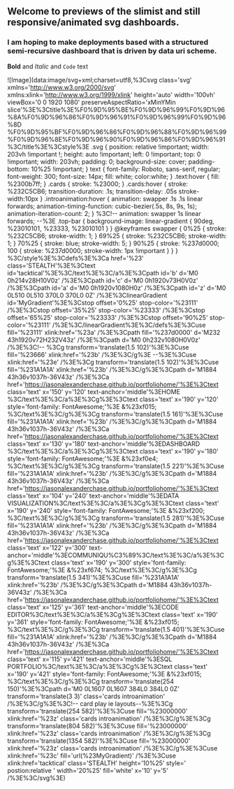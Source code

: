 ## Welcome to previews of the slimist and still responsive/animated svg dashboards. 

### I am hoping to make deployments based with a structured semi-recursive dashboard that is driven by data uri scheme.

**Bold** and _Italic_ and `Code` text

![Image](data:image/svg+xml;charset=utf8,%3Csvg class=&apos;svg&apos; xmlns=&apos;http://www.w3.org/2000/svg&apos; xmlns:xlink=&apos;http://www.w3.org/1999/xlink&apos; height=&apos;auto&apos; width=&apos;100vh&apos; viewBox='0 0 1920 1080' preserveAspectRatio='xMinYMin slice'%3E%3Ctitle%3E%F0%9D%95%BE%F0%9D%96%99%F0%9D%96%8A%F0%9D%96%86%F0%9D%96%91%F0%9D%96%99%F0%9D%96%8D %F0%9D%95%BF%F0%9D%96%86%F0%9D%96%88%F0%9D%96%99%F0%9D%96%8E%F0%9D%96%90%F0%9D%96%86%F0%9D%96%91%3C/title%3E%3Cstyle%3E .svg { position: relative !important; width: 203vh !important !; height: auto !important; left: 0 !important; top: 0 !important; width: 203vh; padding: 0; background-size: cover; padding-bottom: 10%25 !important; } text { font-family: Roboto, sans-serif, regular; font-weight: 300; font-size: 14px; fill: white; color:white; } .text:hover { fill: %2300b7ff; } .cards { stroke: %23000; } .cards:hover { stroke: %232C5CB6; transition-duration: .1s; transition-delay: .05s stroke-width:10px } .introanimation:hover { animation: swapper .1s .1s linear forwards; animation-timing-function: cubic-bezier(.5s, 8s, 9s, 1s); animation-iteration-count: 2; } %3C!-- animation: swapper 1s linear forwards; --%3E .top-bar { background-image: linear-gradient { 90deg, %23010101, %23333, %23010101 } } @keyframes swapper { 0%25 { stroke: %232C5CB6; stroke-width: 1; } 69%25 { stroke: %232C5CB6; stroke-width: 1; } 70%25 { stroke: blue; stroke-width: 5; } 90%25 { stroke: %237d0000; 100 { stroke: %237d0000; stroke-width: 1px !important } } } %3C/style%3E%3Cdefs%3E%3Ca href='%23' class='STEALTH'%3E%3Ctext id='tacktical'%3E%3C/text%3E%3C/a%3E%3Cpath id='b' d='M0 0h214v28H10V0z' /%3E%3Cpath id='c' d='M0 0h1920v73H0V0z' /%3E%3Cpath id='a' d='M0 0h1920v1080H0z' /%3E%3Cpath id='z' d='M0 0L510 0L510 370L0 370L0 0Z' /%3E%3ClinearGradient id='MyGradient'%3E%3Cstop offset='0%25' stop-color='%23111' /%3E%3Cstop offset='35%25' stop-color='%23333' /%3E%3Cstop offset='65%25' stop-color='%23333' /%3E%3Cstop offset='90%25' stop-color='%23111' /%3E%3C/linearGradient%3E%3C/defs%3E%3Cuse fill='%23111' xlink:href='%23a' /%3E%3Cpath fill='%237d0000' d='M232 43h1920v72H232V43z' /%3E%3Cpath d='M0 0h232v1080H0V0z' /%3E%3C!-- %3Cg transform='translate(1.5 102)'%3E%3Cuse fill='%23666' xlink:href='%23b' /%3E%3C/g%3E --%3E%3Cuse xlink:href='%23e' /%3E%3Cg transform='translate(1.5 102)'%3E%3Cuse fill='%231A1A1A' xlink:href='%23b' /%3E%3C/g%3E%3Cpath d='M1884 43h36v1037h-36V43z' /%3E%3Ca href='https://jasonalexanderchase.github.io/portfoliohome/'%3E%3Ctext class='text' x='150' y='120' text-anchor='middle'%3EHOME %3C/text%3E%3C/a%3E%3Cg%3E%3Ctext class='text' x='190' y='120' style='font-family: FontAwesome;'%3E &%23xf015; %3C/text%3E%3C/g%3E%3Cg transform='translate(1.5 161)'%3E%3Cuse fill='%231A1A1A' xlink:href='%23b' /%3E%3C/g%3E%3Cpath d='M1884 43h36v1037h-36V43z' /%3E%3Ca href='https://jasonalexanderchase.github.io/portfoliohome/'%3E%3Ctext class='text' x='130' y='180' text-anchor='middle'%3EDASHBOARD %3C/text%3E%3C/a%3E%3Cg%3E%3Ctext class='text' x='190' y='180' style='font-family: FontAwesome;'%3E &%23xf0e4; %3C/text%3E%3C/g%3E%3Cg transform='translate(1.5 221)'%3E%3Cuse fill='%231A1A1A' xlink:href='%23b' /%3E%3C/g%3E%3Cpath d='M1884 43h36v1037h-36V43z' /%3E%3Ca href='https://jasonalexanderchase.github.io/portfoliohome/'%3E%3Ctext class='text' x='104' y='240' text-anchor='middle'%3EDATA VISUALIZATION%3C/text%3E%3C/a%3E%3Cg%3E%3Ctext class='text' x='190' y='240' style='font-family: FontAwesome;'%3E &%23xf200; %3C/text%3E%3C/g%3E%3Cg transform='translate(1.5 281)'%3E%3Cuse fill='%231A1A1A' xlink:href='%23b' /%3E%3C/g%3E%3Cpath d='M1884 43h36v1037h-36V43z' /%3E%3Ca href='https://jasonalexanderchase.github.io/portfoliohome/'%3E%3Ctext class='text' x='122' y='300' text-anchor='middle'%3ECOMMUNIQU%C3%89%3C/text%3E%3C/a%3E%3Cg%3E%3Ctext class='text' x='190' y='300' style='font-family: FontAwesome;'%3E &%23xf674; %3C/text%3E%3C/g%3E%3Cg transform='translate(1.5 341)'%3E%3Cuse fill='%231A1A1A' xlink:href='%23b' /%3E%3C/g%3E%3Cpath d='M1884 43h36v1037h-36V43z' /%3E%3Ca href='https://jasonalexanderchase.github.io/portfoliohome/'%3E%3Ctext class='text' x='125' y='361' text-anchor='middle'%3ECODE EDITOR%3C/text%3E%3C/a%3E%3Cg%3E%3Ctext class='text' x='190' y='361' style='font-family: FontAwesome;'%3E &%23xf015; %3C/text%3E%3C/g%3E%3Cg transform='translate(1.5 401)'%3E%3Cuse fill='%231A1A1A' xlink:href='%23b' /%3E%3C/g%3E%3Cpath d='M1884 43h36v1037h-36V43z' /%3E%3Ca href='https://jasonalexanderchase.github.io/portfoliohome/'%3E%3Ctext class='text' x='115' y='421' text-anchor='middle'%3ESQL PORTFOLIO%3C/text%3E%3C/a%3E%3Cg%3E%3Ctext class='text' x='190' y='421' style='font-family: FontAwesome;'%3E &%23xf015; %3C/text%3E%3C/g%3E%3Cg transform='translate(254 150)'%3E%3Cpath d='M0 0L1607 0L1607 384L0 384L0 0Z' transform='translate(3 3)' class='cards introanimation' /%3E%3C/g%3E%3C!-- card play ie layouts--%3E%3Cg transform='translate(254 582)'%3E%3Cuse fill='%23000000' xlink:href='%23z' class='cards introanimation' /%3E%3C/g%3E%3Cg transform='translate(804 582)'%3E%3Cuse fill='%23000000' xlink:href='%23z' class='cards introanimation' /%3E%3C/g%3E%3Cg transform='translate(1354 582)'%3E%3Cuse fill='%23000000' xlink:href='%23z' class='cards introanimation' /%3E%3C/g%3E%3Cuse xlink:href='%23c' fill='url(%23MyGradient)' /%3E%3Cuse xlink:href='tacktical' class='STEALTH' height='10%25' style=' postion:relative ' width='20%25' fill='white' x='10' y='5' /%3E%3C/svg%3E)


